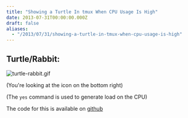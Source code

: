 ```yaml
---
title: "Showing a Turtle In tmux When CPU Usage Is High"
date: 2013-07-31T00:00:00.000Z
draft: false
aliases:
  - "/2013/07/31/showing-a-turtle-in-tmux-when-cpu-usage-is-high"
---
```

## Turtle/Rabbit:

![turtle-rabbit.gif](/turtle-rabbit.gif)

(You're looking at the icon on the bottom right)

(The `yes` command is used to generate load on the CPU)

The code for this is available on [github](https://gist.github.com/AndrewVos/6123100)
